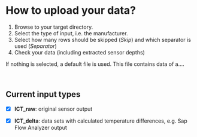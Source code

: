 # How to upload your data?

1. Browse to your target directory.
2. Select the type of input, i.e. the manufacturer.
3. Select how many rows should be skipped (_Skip_) and which separator is used (_Separator_)
4. Check your data (including extracted sensor depths)

If nothing is selected, a default file is used. This file contains data of a....

<br>

## Current input types

- [x] **ICT_raw**: original sensor output
- [x] **ICT_delta**: data sets with calculated temperature differences, e.g. Sap Flow Analyzer output


